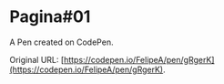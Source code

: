 # Pagina#01

A Pen created on CodePen.

Original URL: [https://codepen.io/FelipeA/pen/gRgerK](https://codepen.io/FelipeA/pen/gRgerK).

